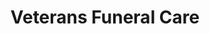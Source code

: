 ---
title: "Veterans Funeral Care"
url: /clearwater/veterans-funeral-care/
shop: funeral directors
---